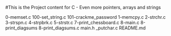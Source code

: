#This is the Project content for C - Even more pointers, arrays and strings

0-memset.c
100-set_string.c
101-crackme_password
1-memcpy.c
2-strchr.c
3-strspn.c
4-strpbrk.c
5-strstr.c
7-print_chessboard.c
8-main.c
8-print_diagsums
8-print_diagsums.c
main.h
_putchar.c
README.md
